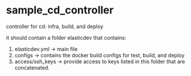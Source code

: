 # sample_cd_controller
controller for cd: infra, build, and deploy

it should contain a folder elasticdev that contains:

1) elasticdev.yml -> main file
2) configs -> contains the docker build configs for test, build, and deploy
3) access/ssh_keys -> provide access to keys listed in this folder that are concatenated.


